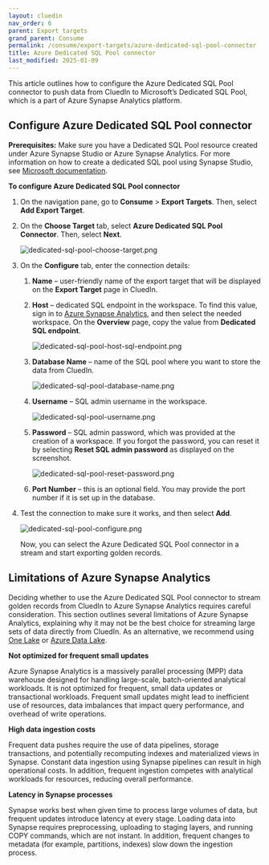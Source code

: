 ```yaml
---
layout: cluedin
nav_order: 6
parent: Export targets
grand_parent: Consume
permalink: /consume/export-targets/azure-dedicated-sql-pool-connector
title: Azure Dedicated SQL Pool connector
last_modified: 2025-01-09
---
```


This article outlines how to configure the Azure Dedicated SQL Pool connector to push data from CluedIn to Microsoft’s Dedicated SQL Pool, which is a part of Azure Synapse Analytics platform.

## Configure Azure Dedicated SQL Pool connector

**Prerequisites:** Make sure you have a Dedicated SQL Pool resource created under Azure Synapse Studio or Azure Synapse Analytics. For more information on how to create a dedicated SQL pool using Synapse Studio, see [Microsoft documentation](https://learn.microsoft.com/en-us/azure/synapse-analytics/quickstart-create-sql-pool-studio).

**To configure Azure Dedicated SQL Pool connector**

1. On the navigation pane, go to **Consume** > **Export Targets**. Then, select **Add Export Target**.

1. On the **Choose Target** tab, select **Azure Dedicated SQL Pool Connector**. Then, select **Next**.

    ![dedicated-sql-pool-choose-target.png](../../assets/images/consume/export-targets/dedicated-sql-pool-choose-target.png)

1. On the **Configure** tab, enter the connection details:

    1. **Name** – user-friendly name of the export target that will be displayed on the **Export Target** page in CluedIn.

    1. **Host** – dedicated SQL endpoint in the workspace. To find this value, sign in to [Azure Synapse Analytics](https://portal.azure.com/#browse/Microsoft.Synapse%2Fworkspaces), and then select the needed workspace. On the **Overview** page, copy the value from **Dedicated SQL endpoint**.

        ![dedicated-sql-pool-host-sql-endpoint.png](../../assets/images/consume/export-targets/dedicated-sql-pool-host-sql-endpoint.png)

    1. **Database Name** – name of the SQL pool where you want to store the data from CluedIn.

        ![dedicated-sql-pool-database-name.png](../../assets/images/consume/export-targets/dedicated-sql-pool-database-name.png)

    1. **Username** – SQL admin username in the workspace.

        ![dedicated-sql-pool-username.png](../../assets/images/consume/export-targets/dedicated-sql-pool-username.png)

    1. **Password** – SQL admin password, which was provided at the creation of a workspace. If you forgot the password, you can reset it by selecting **Reset SQL admin password** as displayed on the screenshot.

        ![dedicated-sql-pool-reset-password.png](../../assets/images/consume/export-targets/dedicated-sql-pool-reset-password.png)

    1. **Port Number** – this is an optional field. You may provide the port number if it is set up in the database.

1. Test the connection to make sure it works, and then select **Add**.

    ![dedicated-sql-pool-configure.png](../../assets/images/consume/export-targets/dedicated-sql-pool-configure.png)

    Now, you can select the Azure Dedicated SQL Pool connector in a stream and start exporting golden records.

## Limitations of Azure Synapse Analytics

Deciding whether to use the Azure Dedicated SQL Pool connector to stream golden records from CluedIn to Azure Synapse Analytics requires careful consideration. This section outlines several limitations of Azure Synapse Analytics, explaining why it may not be the best choice for streaming large sets of data directly from CluedIn. As an alternative, we recommend using [One Lake](/consume/export-targets/onelake-connector) or [Azure Data Lake](/consume/export-targets/adl-connector).

**Not optimized for frequent small updates**

Azure Synapse Analytics is a massively parallel processing (MPP) data warehouse designed for handling large-scale, batch-oriented analytical workloads. It is not optimized for frequent, small data updates or transactional workloads. Frequent small updates might lead to inefficient use of resources, data imbalances that impact query performance, and overhead of write operations.

**High data ingestion costs**

Frequent data pushes require the use of data pipelines, storage transactions, and potentially recomputing indexes and materialized views in Synapse. Constant data ingestion using Synapse pipelines can result in high operational costs. In addition, frequent ingestion competes with analytical workloads for resources, reducing overall performance.

**Latency in Synapse processes**

Synapse works best when given time to process large volumes of data, but frequent updates introduce latency at every stage. Loading data into Synapse requires preprocessing, uploading to staging layers, and running COPY commands, which are not instant. In addition, frequent changes to metadata (for example, partitions, indexes) slow down the ingestion process.